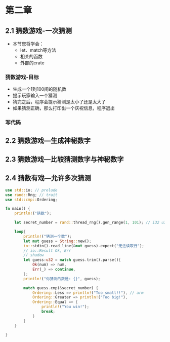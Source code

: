 # 第二章

## 2.1 猜数游戏-一次猜测

* 本节您将学会：
  * let、match等方法
  * 相关的函数
  * 外部的crate

### 猜数游戏-目标

* 生成一个1到100间的随机数
* 提示玩家输入一个猜测
* 猜完之后，程序会提示猜测是太小了还是太大了
* 如果猜测正确，那么打印出一个庆祝信息，程序退出

### 写代码



## 2.2 猜数游戏—生成神秘数字

## 2.3 猜数游戏—比较猜测数字与神秘数字

## 2.4 猜数有戏—允许多次猜测

```rust
use std::io; // prelude
use rand::Rng; // trait
use std::cmp::Ordering;

fn main() {
    println!("猜数");

    let secret_number = rand::thread_rng().gen_range(1, 101); // i32 u32 i64

    loop{
        println!("猜测一个数");
        let mut guess = String::new();
        io::stdin().read_line(&mut guess).expect("无法读取行");
        // io::Result Ok, Err
        // shadow
        let guess:u32 = match guess.trim().parse(){
            Ok(num) => num,
            Err(_) => continue,
        };
        println!("你猜测的数是: {}", guess);

        match guess.cmp(&secret_number) {
            Ordering::Less => println!("Too small!!"), // arm
            Ordering::Greater => println!("Too big!"),
            Ordering::Equal => {
                println!("You win!");
                break;
            }
        }
    }

}

```





